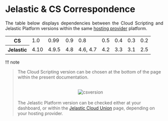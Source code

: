 <h1>Jelastic & CS Correspondence</h1>

<p dir="ltr" style="text-align: justify;">The table below displays dependencies between the Cloud Scripting and Jelastic Platform versions within the same <a href="https://jelastic.cloud/" target="_blank">hosting provider</a> platform.</p>            

<table class="corresp" style="width:100%">
    <tr id="cs">
	<th id="table-head">CS</th>
	    <td>1.0</td>
	    <td>0.99</td>
	    <td>0.9</td>
	    <td>0.8</td>
	    <td>0.5</td>
	    <td>0.4</td>
	    <td>0.3</td>
	    <td>0.2</td>
    </tr>
    <tr id="jel">
        <th id="table-head">Jelastic</th>
        <td>4.10</td>
        <td>4.9.5</td>
        <td>4.8</td>
        <td>4.6, 4.7</td>
        <td>4.2</td>
        <td>3.3</td>
        <td>3.1</td>
	    <td>2.5</td>
    </tr>
</table>

!!! note
> The Cloud Scripting version can be chosen at the bottom of the page within the present documentation.         
<br><center>![csversion](/img/csversion.jpg)</center><br> The Jelastic Platform version can be checked either at your dashboard, or within the <a href="https://jelastic.cloud/" target="_blank">Jelastic Cloud Union</a> page, depending on your hosting provider.        
    
